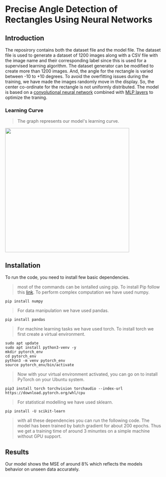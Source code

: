 # Precise Angle Detection of Rectangles Using Neural Networks
## Introduction
The reposirory contains both the dataset file and the model file. The dataset file is used to generate a dataset of 1200 images along with a CSV file with the image name and their corresponding label since this is used for a supervised learning algorithm. The dataset generator can be modified to create more than 1200 images. And, the angle for the rectangle is varied between -10 to +10 degrees. To avoid the overfitting issues during the training, we have made the images randomly move in the display. So, the center co-ordinate for the rectangle is not uniformly distributed. The model is based on a [convolutional neural network](https://en.wikipedia.org/wiki/Convolutional_neural_network) combined with [MLP layers](https://en.wikipedia.org/wiki/Multilayer_perceptron) to optimize the traning.

### Learning Curve
>The graph represents our model's learning curve.

<img src="https://github.com/rabiaf183/precise-angle-detection-using-NeuralNetworks/assets/58448531/b0792525-9cf9-431a-a984-7692dac63e4d" width="400"/>
 
## Installation 
To run the code, you need to install few basic dependencies.
>most of the commands can be isntalled using pip.
>To install Pip follow this [link](https://pip.pypa.io/en/stable/installation/).
> To perform complex computation we have used numpy.

```
pip install numpy
```
> For data manipulation we have used pandas.
```
pip install pandas
```
> For machine learning tasks we have used torch. To install torch we first create a virtual environment.
 ```
sudo apt update
sudo apt install python3-venv -y
mkdir pytorch_env
cd pytorch_env
python3 -m venv pytorch_env
source pytorch_env/bin/activate
```
>Now with your virtual environment activated, you can go on to install PyTorch on your Ubuntu system.
```
pip3 install torch torchvision torchaudio --index-url https://download.pytorch.org/whl/cpu
```
> For statistical modelling we have used sklearn.
```
pip install -U scikit-learn
```
> with all these dependencies you can run the following code. The model has been trained by batch gradient for about 200 epochs. Thus we get a training time of around 3 minuntes on a simple machine without GPU support.
## Results
Our model shows the MSE of around 8% which reflects the models behavior on unseen data accurately.





 


